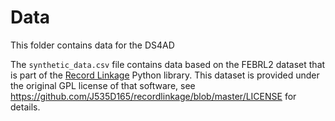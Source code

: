 # Data 

This folder contains data for the DS4AD 

The `synthetic_data.csv` file contains data based on the FEBRL2 dataset that is part of the 
[Record Linkage](http://recordlinkage.readthedocs.io/en/latest/) Python library. This dataset 
is provided under the original GPL license of that software, see https://github.com/J535D165/recordlinkage/blob/master/LICENSE for details. 

